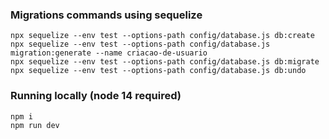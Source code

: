 ### Migrations commands using sequelize
```
npx sequelize --env test --options-path config/database.js db:create
npx sequelize --env test --options-path config/database.js migration:generate --name criacao-de-usuario
npx sequelize --env test --options-path config/database.js db:migrate
npx sequelize --env test --options-path config/database.js db:undo
```

### Running locally (node 14 required)
```
npm i
npm run dev
```